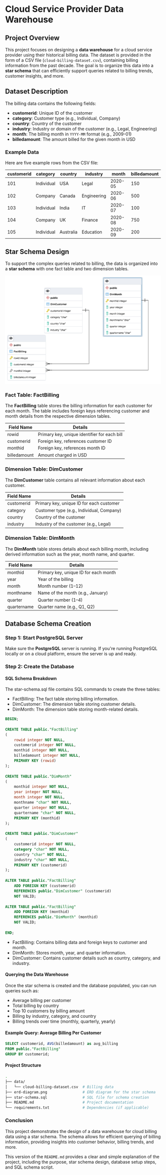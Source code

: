 # Cloud Service Provider Data Warehouse

## Project Overview

This project focuses on designing a **data warehouse** for a cloud service provider using their historical billing data. The dataset is provided in the form of a CSV file (`cloud-billing-dataset.csv`), containing billing information from the past decade. The goal is to organize this data into a **star schema** that can efficiently support queries related to billing trends, customer insights, and more.

## Dataset Description

The billing data contains the following fields:

- **customerid**: Unique ID of the customer
- **category**: Customer type (e.g., Individual, Company)
- **country**: Country of the customer
- **industry**: Industry or domain of the customer (e.g., Legal, Engineering)
- **month**: The billing month in `YYYY-MM` format (e.g., 2009-01)
- **billedamount**: The amount billed for the given month in USD

### Example Data

Here are five example rows from the CSV file:

| customerid | category  | country | industry   | month   | billedamount |
|------------|-----------|---------|------------|---------|--------------|
| 101        | Individual| USA     | Legal      | 2020-05 | 150          |
| 102        | Company   | Canada  | Engineering| 2020-06 | 500          |
| 103        | Individual| India   | IT         | 2020-07 | 100          |
| 104        | Company   | UK      | Finance    | 2020-08 | 750          |
| 105        | Individual| Australia| Education | 2020-09 | 200          |

## Star Schema Design

To support the complex queries related to billing, the data is organized into a **star schema** with one fact table and two dimension tables.

![ERD Diagram](erd-diagram.png)
### Fact Table: FactBilling

The **FactBilling** table stores the billing information for each customer for each month. The table includes foreign keys referencing customer and month details from the respective dimension tables.

| Field Name   | Details                                          |
|--------------|--------------------------------------------------|
| rowid        | Primary key, unique identifier for each bill     |
| customerid   | Foreign key, references customer ID              |
| monthid      | Foreign key, references month ID                 |
| billedamount | Amount charged in USD                            |

### Dimension Table: DimCustomer

The **DimCustomer** table contains all relevant information about each customer.

| Field Name | Details                                  |
|------------|------------------------------------------|
| customerid | Primary key, unique ID for each customer |
| category   | Customer type (e.g., Individual, Company)|
| country    | Country of the customer                  |
| industry   | Industry of the customer (e.g., Legal)   |

### Dimension Table: DimMonth

The **DimMonth** table stores details about each billing month, including derived information such as the year, month name, and quarter.

| Field Name  | Details                                |
|-------------|----------------------------------------|
| monthid     | Primary key, unique ID for each month  |
| year        | Year of the billing                    |
| month       | Month number (1–12)                    |
| monthname   | Name of the month (e.g., January)      |
| quarter     | Quarter number (1–4)                   |
| quartername | Quarter name (e.g., Q1, Q2)            |

## Database Schema Creation

### Step 1: Start PostgreSQL Server

Make sure the **PostgreSQL** server is running. If you're running PostgreSQL locally or on a cloud platform, ensure the server is up and ready.

### Step 2: Create the Database

#### SQL Schema Breakdown

The star-schema.sql file contains SQL commands to create the three tables:

* FactBilling: The fact table storing billing information.
* DimCustomer: The dimension table storing customer details.
* DimMonth: The dimension table storing month-related details.

```sql
BEGIN;

CREATE TABLE public."FactBilling"
(
    rowid integer NOT NULL,
    customerid integer NOT NULL,
    monthid integer NOT NULL,
    billedamount integer NOT NULL,
    PRIMARY KEY (rowid)
);

CREATE TABLE public."DimMonth"
(
    monthid integer NOT NULL,
    year integer NOT NULL,
    month integer NOT NULL,
    monthname "char" NOT NULL,
    quarter integer NOT NULL,
    quartername "char" NOT NULL,
    PRIMARY KEY (monthid)
);

CREATE TABLE public."DimCustomer"
(
    customerid integer NOT NULL,
    category "char" NOT NULL,
    country "char" NOT NULL,
    industry "char" NOT NULL,
    PRIMARY KEY (customerid)
);

ALTER TABLE public."FactBilling"
    ADD FOREIGN KEY (customerid)
    REFERENCES public."DimCustomer" (customerid)
    NOT VALID;

ALTER TABLE public."FactBilling"
    ADD FOREIGN KEY (monthid)
    REFERENCES public."DimMonth" (monthid)
    NOT VALID;

END;
```
* FactBilling: Contains billing data and foreign keys to customer and month.
* DimMonth: Stores month, year, and quarter information.
* DimCustomer: Contains customer details such as country, category, and industry.


#### Querying the Data Warehouse

Once the star schema is created and the database populated, you can run queries such as:

* Average billing per customer
* Total billing by country
* Top 10 customers by billing amount
* Billing by industry, category, and country
* Billing trends over time (monthly, quarterly, yearly)

#### Example Query: Average Billing Per Customer
```sql
SELECT customerid, AVG(billedamount) as avg_billing
FROM public."FactBilling"
GROUP BY customerid;
```

#### Project Structure
```bash
.
├── data/
│   └── cloud-billing-dataset.csv  # Billing data
├── erd-diagram.png                # ERD diagram for the star schema
├── star-schema.sql                # SQL file for schema creation
├── README.md                      # Project documentation
└── requirements.txt               # Dependencies (if applicable)
```

### Conclusion

This project demonstrates the design of a data warehouse for cloud billing data using a star schema. The schema allows for efficient querying of billing information, providing insights into customer behavior, billing trends, and more.


This version of the `README.md` provides a clear and simple explanation of the project, including the purpose, star schema design, database setup steps, and SQL schema script.
